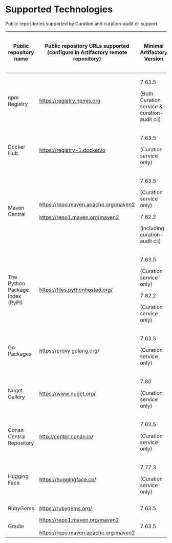 # Supported Technologies

Public repositories supported by Curation and curation-audit cli support.

<table><thead><tr><th width="141">Public repository name</th><th>Public repository URLs supported (configure in Artifactory remote repository)</th><th>Minimal Artifactory Version</th><th width="124">Minimal Curation Version (aka Xray Version)</th><th>Minimal JFrog cli version (for curation-audit)</th><th>Catalog Support (UI &#x26; API)</th></tr></thead><tbody><tr><td>npm Registry</td><td><a href="https://registry.npmjs.org/">https://registry.npmjs.org</a></td><td><p>7.63.5</p><p>(Both Curation service &#x26; curation-audit cli)</p></td><td><p>3.78.x</p><p>(Both Curation service &#x26; curation-audit cli)</p></td><td>2.38.3</td><td>Yes</td></tr><tr><td>Docker Hub</td><td><a href="https://registry-1.docker.io/">https://registry-1.docker.io</a></td><td><p>7.63.5</p><p>(Curation service only)</p></td><td><p>3.82.10</p><p>(Curation service only)</p></td><td>Not available</td><td>API Only</td></tr><tr><td>Maven Central</td><td><a href="https://repo.maven.apache.org/maven2/">https://repo.maven.apache.org/maven2</a><br><br><a href="https://repo1.maven.org/maven2/">https://repo1.maven.org/maven2</a></td><td><p>7.63.5</p><p>(Curation service only)</p><p>7.82.2</p><p>(including curation-audit cli)</p></td><td><p>3.78.x</p><p>(Curation service only)</p><p>3.92.7</p><p>(including curation-audit cli)</p></td><td><p>2.53.1</p><p>Coming soon</p></td><td>Yes</td></tr><tr><td>The Python Package Index (PyPI)</td><td><a href="https://files.pythonhosted.org/">https://files.pythonhosted.org/</a></td><td><p>7.63.5</p><p>(Curation service only)</p><p>7.82.2</p><p>(Curation service only)</p></td><td><p>3.78.x</p><p>(Curation service only)</p><p>3.92.7</p><p>(Curation service only)</p></td><td>2.62.0 (pip support)</td><td>Yes</td></tr><tr><td>Go Packages</td><td><a href="https://proxy.golang.org/">https://proxy.golang.org/</a></td><td><p>7.63.5</p><p>(Curation service only)</p></td><td><p>3.92.7</p><p>(Curation service only)</p></td><td>2.58.1</td><td>API Only</td></tr><tr><td>Nuget Gallery</td><td><a href="https://www.nuget.org/">https://www.nuget.org/</a></td><td><p>7.80</p><p>(Curation service only)</p></td><td><p>3.92.7</p><p>(Curation service only)</p></td><td>2.68.0</td><td>Yes</td></tr><tr><td>Conan Central Repository</td><td><a href="http://center.conan.io/">http://center.conan.io/</a></td><td><p>7.63.5 </p><p>(Curation service only)</p></td><td><p>3.95.x</p><p>(Curation service only)</p></td><td>Coming soon</td><td>Yes</td></tr><tr><td>Hugging Face</td><td><a href="https://huggingface.co/">https://huggingface.co/</a></td><td><p>7.77.3</p><p>(Curation service only)</p></td><td><p>3.95.x</p><p>(Curation service only)</p></td><td>N/A</td><td>Yes</td></tr><tr><td>RubyGems</td><td><a href="https://rubygems.org/">https://rubygems.org/</a></td><td>7.63.5</td><td>3.98.0</td><td>N/A</td><td>API Only</td></tr><tr><td>Gradle</td><td><a href="https://repo1.maven.org/maven2">https://repo1.maven.org/maven2</a><br><br><a href="https://repo.maven.apache.org/maven2">https://repo.maven.apache.org/maven2</a></td><td>7.63.5</td><td>3.101.0</td><td>N/A</td><td>API Only</td></tr></tbody></table>
